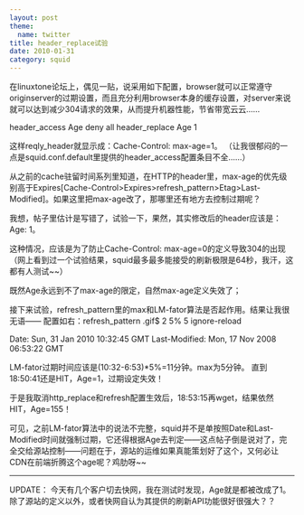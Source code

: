 ```yaml
---
layout: post
theme:
  name: twitter
title: header_replace试验
date: 2010-01-31
category: squid
---
```


在linuxtone论坛上，偶见一贴，说采用如下配置，browser就可以正常遵守originserver的过期设置，而且充分利用browser本身的缓存设置，对server来说就可以达到减少304请求的效果，从而提升机器性能，节省带宽云云……

header_access Age deny all
header_replace Age 1

这样reqly_header就显示成：Cache-Control: max-age=1。
（让我很郁闷的一点是squid.conf.default里提供的header_access配置条目不全……）

从之前的cache驻留时间系列里知道，在HTTP的header里，max-age的优先级别高于Expires[Cache-Control>Expires>refresh_pattern>Etag>Last-Modified]。如果这里把max-age改了，那哪里还有地方去控制过期呢？

我想，帖子里估计是写错了，试验一下，果然，其实修改后的header应该是：Age: 1。

这种情况，应该是为了防止Cache-Control: max-age=0的定义导致304的出现（网上看到过一个试验结果，squid最多最多能接受的刷新极限是64秒，我汗，这都有人测试~~）

既然Age永远到不了max-age的限定，自然max-age定义失效了；

接下来试验，refresh_pattern里的max和LM-fator算法是否起作用。结果让我很无语——
配置如右：refresh_pattern .gif$ 2 5% 5 ignore-reload

Date: Sun, 31 Jan 2010 10:32:45 GMT
Last-Modified: Mon, 17 Nov 2008 06:53:22 GMT

LM-fator过期时间应该是(10:32-6:53)*5%=11分钟。max为5分钟。
直到18:50:41还是HIT，Age=1，过期设定失效！

于是我取消http_replace和refresh配置生效后，18:53:15再wget，结果依然HIT，Age=155！

可见，之前LM-fator算法中的说法不完整，squid并不是单按照Date和Last-Modified时间就强制过期，它还得根据Age去判定——这点帖子倒是说对了，完全交给源站控制——问题在于，源站的运维如果真能策划好了这个，又何必让CDN在前端折腾这个age呢？鸡肋呀~~
<hr />
UPDATE：
今天有几个客户切去快网，我在测试时发现，Age就是都被改成了1。除了源站的定义以外，或者快网自认为其提供的刷新API功能很好很强大？？


